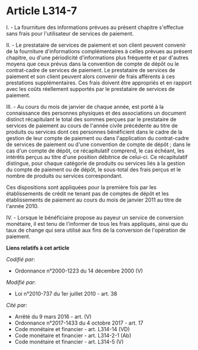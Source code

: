 # Article L314-7

I. - La fourniture des informations prévues au présent chapitre s'effectue sans frais pour l'utilisateur de services de
paiement. 

II. - Le prestataire de services de paiement et son client peuvent convenir de la fourniture d'informations complémentaires à
celles prévues au présent chapitre, ou d'une périodicité d'informations plus fréquente et par d'autres moyens que ceux prévus
dans la convention de compte de dépôt ou le contrat-cadre de services de paiement. Le prestataire de services de paiement et
son client peuvent alors convenir de frais afférents à ces prestations supplémentaires. Ces frais doivent être appropriés et
en rapport avec les coûts réellement supportés par le prestataire de services de paiement. 

III. - Au cours du mois de janvier de chaque année, est porté à la connaissance des personnes physiques et des associations
un document distinct récapitulant le total des sommes perçues par le prestataire de services de paiement au cours de l'année
civile précédente au titre de produits ou services dont ces personnes bénéficient dans le cadre de la gestion de leur compte
de paiement ou dans l'application du contrat-cadre de services de paiement ou d'une convention de compte de dépôt ; dans le
cas d'un compte de dépôt, ce récapitulatif comprend, le cas échéant, les intérêts perçus au titre d'une position débitrice de
celui-ci. Ce récapitulatif distingue, pour chaque catégorie de produits ou services liés à la gestion du compte de paiement
ou de dépôt, le sous-total des frais perçus et le nombre de produits ou services correspondant. 

Ces dispositions sont appliquées pour la première fois par les établissements de crédit ne tenant pas de comptes de dépôt et
les établissements de paiement au cours du mois de janvier 2011 au titre de l'année 2010. 

IV. - Lorsque le bénéficiaire propose au payeur un service de conversion monétaire, il est tenu de l'informer de tous les
frais appliqués, ainsi que du taux de change qui sera utilisé aux fins de la conversion de l'opération de paiement.

**Liens relatifs à cet article**

_Codifié par_:

  - Ordonnance n°2000-1223 du 14 décembre 2000 (V)

_Modifié par_:

  - Loi n°2010-737 du 1er juillet 2010 - art. 38

_Cité par_:

  - Arrêté du 9 mars 2016 - art. (V)
  - Ordonnance n°2017-1433 du 4 octobre 2017 - art. 17
  - Code monétaire et financier - art. L314-14 (VD)
  - Code monétaire et financier - art. L314-2-1 (Ab)
  - Code monétaire et financier - art. L314-5 (V)
